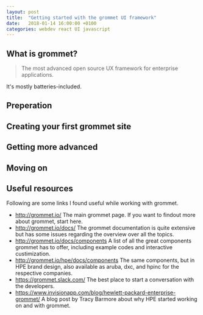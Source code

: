 ```yaml
---
layout: post
title:  "Getting started with the grommet UI framework"
date:   2018-01-14 16:00:00 +0100
categories: webdev react UI javascript
---
```


## What is grommet?

> The most advanced open source UX framework for enterprise applications.

It's mostly batteries-included.

## Preperation

## Creating your first grommet site

## Getting more advanced

## Moving on

## Useful resources

Following are some links I found useful while working with grommet.

- <http://grommet.io/>
    The main grommet page. If you want to findout more about grommet, start here.
- <http://grommet.io/docs/>
    The grommet documentation is quite extensive
    but has some issues regarding the overview over all the topics.
- <http://grommet.io/docs/components>
    A list of all the great components grommet has to offer,
    including example codes and interactive custimization.
- <http://grommet.io/hpe/docs/components>
    The same components, but in HPE brand design, also available as aruba, dxc, and hpinc for the respective companies.
- <https://grommet.slack.com/>
    The best place to start a conversation with the developers.
- <https://www.invisionapp.com/blog/hewlett-packard-enterprise-grommet/>
    A blog post by Tracy Barmore about why HPE started working on and with grommet.